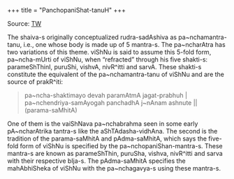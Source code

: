 +++
title = "PanchopaniShat-tanuH"
+++

Source: [TW](https://x.com/blog_supplement/status/1923621246681399695)

The shaiva-s originally conceptualized rudra-sadAshiva as pa~nchamantra-tanu, i.e., one whose body is made up of 5 mantra-s. The pa~ncharAtra has two variations of this theme. viShNu is said to assume this 5-fold form, pa~ncha-mUrti of viShNu, when “refracted” through his five shakti-s: parameShThinI, puruShi, vishvA, nivR^itti and sarvA. These shakti-s constitute the equivalent of the pa~nchamantra-tanu of viShNu and are the source of prakR^iti:

> pa~ncha-shaktimayo devah paramAtmA jagat-prabhuh |  
pa~nchendriya-samAyogah panchadhA j~nAnam ashnute ||  
(parama-saMhitA)

One of them is the vaiShNava pa~nchabrahma seen in some early pA~ncharAtrika tantra-s like the aShTAdasha-vidhAna. The second is the tradition of the parama-saMhitA and pAdma-saMhitA, which says the five-fold form of viShNu is specified by the pa~nchopaniShan-mantra-s. These mantra-s are known as parameShThin, puruSha, vishva, nivR^itti and sarva with their respective bIja-s. The pAdma-saMhitA specifies the mahAbhiSheka of viShNu with the pa~nchagavya-s using these mantra-s.


